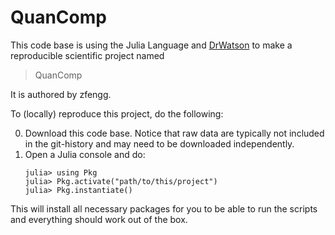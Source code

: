 # QuanComp

This code base is using the Julia Language and [DrWatson](https://juliadynamics.github.io/DrWatson.jl/stable/)
to make a reproducible scientific project named
> QuanComp

It is authored by zfengg.

To (locally) reproduce this project, do the following:

0. Download this code base. Notice that raw data are typically not included in the
   git-history and may need to be downloaded independently.
1. Open a Julia console and do:
   ```
   julia> using Pkg
   julia> Pkg.activate("path/to/this/project")
   julia> Pkg.instantiate()
   ```

This will install all necessary packages for you to be able to run the scripts and
everything should work out of the box.
